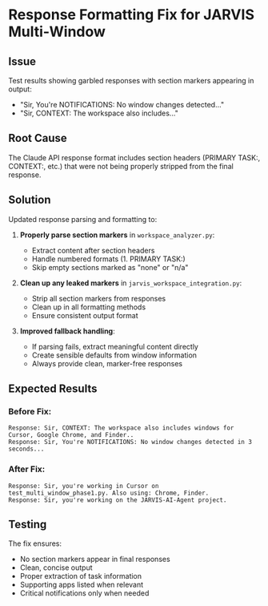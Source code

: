 # Response Formatting Fix for JARVIS Multi-Window

## Issue
Test results showing garbled responses with section markers appearing in output:
- "Sir, You're NOTIFICATIONS: No window changes detected..."
- "Sir, CONTEXT: The workspace also includes..."

## Root Cause
The Claude API response format includes section headers (PRIMARY TASK:, CONTEXT:, etc.) that were not being properly stripped from the final response.

## Solution
Updated response parsing and formatting to:

1. **Properly parse section markers** in `workspace_analyzer.py`:
   - Extract content after section headers
   - Handle numbered formats (1. PRIMARY TASK:)
   - Skip empty sections marked as "none" or "n/a"

2. **Clean up any leaked markers** in `jarvis_workspace_integration.py`:
   - Strip all section markers from responses
   - Clean up in all formatting methods
   - Ensure consistent output format

3. **Improved fallback handling**:
   - If parsing fails, extract meaningful content directly
   - Create sensible defaults from window information
   - Always provide clean, marker-free responses

## Expected Results

### Before Fix:
```
Response: Sir, CONTEXT: The workspace also includes windows for Cursor, Google Chrome, and Finder..
Response: Sir, You're NOTIFICATIONS: No window changes detected in 3 seconds...
```

### After Fix:
```
Response: Sir, you're working in Cursor on test_multi_window_phase1.py. Also using: Chrome, Finder.
Response: Sir, you're working on the JARVIS-AI-Agent project.
```

## Testing
The fix ensures:
- No section markers appear in final responses
- Clean, concise output
- Proper extraction of task information
- Supporting apps listed when relevant
- Critical notifications only when needed